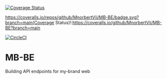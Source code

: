 [![Coverage Status](https://coveralls.io/repos/github/MnorbertVii/MB-BE/badge.svg?branch=main)](https://coveralls.io/github/MnorbertVii/MB-BE?branch=main)

https://coveralls.io/repos/github/MnorbertVii/MB-BE/badge.svg?branch=main(Coverage Status)!:https://coveralls.io/github/MnorbertVii/MB-BE?branch=main


[![CircleCI](https://dl.circleci.com/status-badge/img/circleci/MJPt49cnTrZ9VU1J2uWfzJ/4aohED6P7JaZWw3aMeUYdP/tree/main.svg?style=svg)](https://dl.circleci.com/status-badge/redirect/circleci/MJPt49cnTrZ9VU1J2uWfzJ/4aohED6P7JaZWw3aMeUYdP/tree/main)

# MB-BE
Building API endpoints for my-brand web
